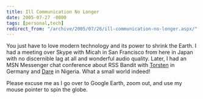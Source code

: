 ```yaml
---
title: Ill Communication No Longer
date: 2005-07-27 -0800
tags: [personal,tech]
redirect_from: "/archive/2005/07/26/ill-communication-no-longer.aspx/"
---
```


You just have to love modern technology and its power to shrink the
Earth. I had a meeting over Skype with Micah in San Francisco from here
in Japan with no discernible lag at all and wonderful audio quality.
Later, I had an MSN Messenger chat conference about RSS Bandit with
[Torsten](http://www.rendelmann.info/blog/) in Germany and
[Dare](http://www.25hoursaday.com/weblog/) in Nigeria. What a small
world indeed!

Please excuse me as I go over to Google Earth, zoom out, and use my
mouse pointer to spin the globe.

